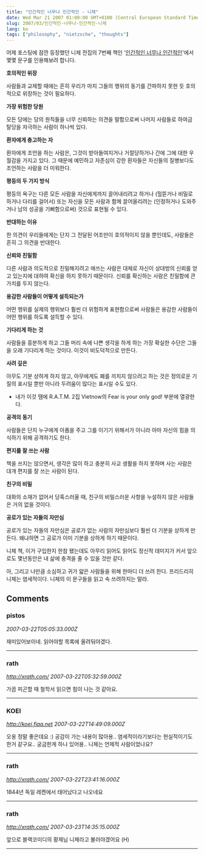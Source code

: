 ```yaml
---
title: "인간적인 너무나 인간적인 - 니체"
date: Wed Mar 21 2007 01:00:00 GMT+0100 (Central European Standard Time)
slug: 2007/03/인간적인-너무나-인간적인-니체
lang: ko
tags: ["philosophy", "nietzsche", "thoughts"]
---
```


어제 포스팅에 잠깐 등장했던 니체 전집의 7번째 책인 '[인간적인 너무나 인간적인](http://www.yes24.com/Goods/FTGoodsView.aspx?goodsNo=204017&CategoryNumber=001001019003)'에서 몇몇 문구를 인용해보려 합니다.

**호의적인 위장**

사람들과 교제할 때에는 흔히 우리가 마치 그들의 행위의 동기를 간파하지 못한 듯 호의적으로 위장하는 것이 필요하다.

**가장 위험한 당원**

모든 당에는 당의 원칙들을 너무 신뢰하는 의견을 말함으로써 나머지 사람들로 하여금 탈당을 자극하는 사람이 하나씩 있다.

**환자에게 충고하는 자**

환자에게 조언을 하는 사람은, 그것이 받아들여지거나 거절당하거나 간에 그에 대한 우월감을 가지고 있다. 그 때문에 예민하고 자존심이 강한 환자들은 자신들의 질병보다도 조언하는 사람을 더 미워한다.

**평등의 두 가지 방식**

평등의 욕구는 다른 모든 사람을 자신에게까지 끌어내리려고 하거나 (헐뜯거나 비밀로 하거나 다리를 걸어서) 또는 자신을 모든 사람과 함께 끌어올리려는 (인정하거나 도와주거나 남의 성공을 기뻐함으로써)  것으로 표현될 수 있다.

**반대하는 이유**

한 의견이 우리들에게는 단지 그 전달된 어조만이 호의적이지 않을 뿐인데도, 사람들은 흔히 그 의견을 반대한다.

**신뢰와 친밀함** 

다른 사람과 의도적으로 친밀해지려고 애쓰는 사람은 대체로 자신이 상대방의 신뢰를 얻고 있는지에 대하여 확신을 하지 못하기 때문이다. 신뢰를 확신하는 사람은 친밀함에 큰 가치를 두지 않는다.

**용감한 사람들이 어떻게 설득되는가**

어떤 행위를 실제의 행위보다 훨씬 더 위험하게 표현함으로써 사람들은 용감한 사람들이 어떤 행위를 하도록 설득할 수 있다.

**기다리게 하는 것**

사람들을 흥분하게 하고 그들 머리 속에 나쁜 생각을 하게 하는 가장 확실한 수단은 그들을 오래 기다리게 하는 것이다. 이것이 비도덕적으로 만든다.

**사려 깊은**

아무도 기분 상하게 하지 않고, 아무에게도 폐를 끼치지 않으려고 하는 것은 정의로운 기질의 표시일 뿐만 아니라 두려움이 많다는 표시일 수도 있다.
- 내가 이것 땜에 R.A.T.M. 2집 Vietnow의 Fear is your only god! 부분에 열광한다.

**공격의 동기** 

사람들은 단지 누구에게 아픔을 주고 그를 이기기 위해서가 아니라 아마 자신의 힘을 의식하기 위해 공격하기도 한다.

**편지를 잘 쓰는 사람**

책을 쓰지는 않으면서, 생각은 많이 하고 충분히 사교 생활을 하지 못하며 사는 사람은 대개 편지를 잘 쓰는 사람이 된다.

**친구의 비밀**

대화의 소재가 없어서 당혹스러울 때, 친구의 비밀스러운 사항을 누설하지 않은 사람들은 거의 없을 것이다.

**공로가 있는 자들의 자만심**

공로가 있는 자들의 자만심은 공로가 없는 사람의 자만심보다 훨씬 더 기분을 상하게 만든다. 왜냐하면 그 공로가 이미 기분을 상하게 하기 때문이다.

니체 책, 이거 구입한지 한참 됐는데도 아무리 읽어도 읽어도 정신적 데미지가 커서 앞으로도 몇년동안은 내 삶에 충격을 줄 수 있을 것만 같다.

아, 그리고 나만큼 소심하고 귀가 얇은 사람들을 위해 한마디 더 쓰려 한다.
프리드리히 니체는 염세적이다. 니체의 이 문구들을 읽고 속 쓰려하지는 말라.

## Comments

### pistos
*2007-03-22T05:05:33.000Z*

재미있어보이네. 읽어야할 목록에 올려둬야겠다.

---

### rath
*http://xrath.com/*
*2007-03-22T05:32:59.000Z*

가끔 피곤할 때 철학서 읽으면 힘이 나는 것 같아요.

---

### KOEI
*http://koei.fiaa.net*
*2007-03-22T14:49:09.000Z*

오옹 정말 좋은데요 :)
공감이 가는 내용이 많아용..  염세적이라기보다는 현실적이기도 한거 같구요..
궁금한게 하나 있어용.. 니체는 언제적 사람이었나요?

---

### rath
*http://xrath.com/*
*2007-03-22T23:41:16.000Z*

1844년 독일 레켄에서 태어났다고 나오네요

---

### rath
*http://xrath.com/*
*2007-03-23T14:35:15.000Z*

앞으로 블랙코미디의 황제님 니체라고 불러야겠어요 (H)

---
